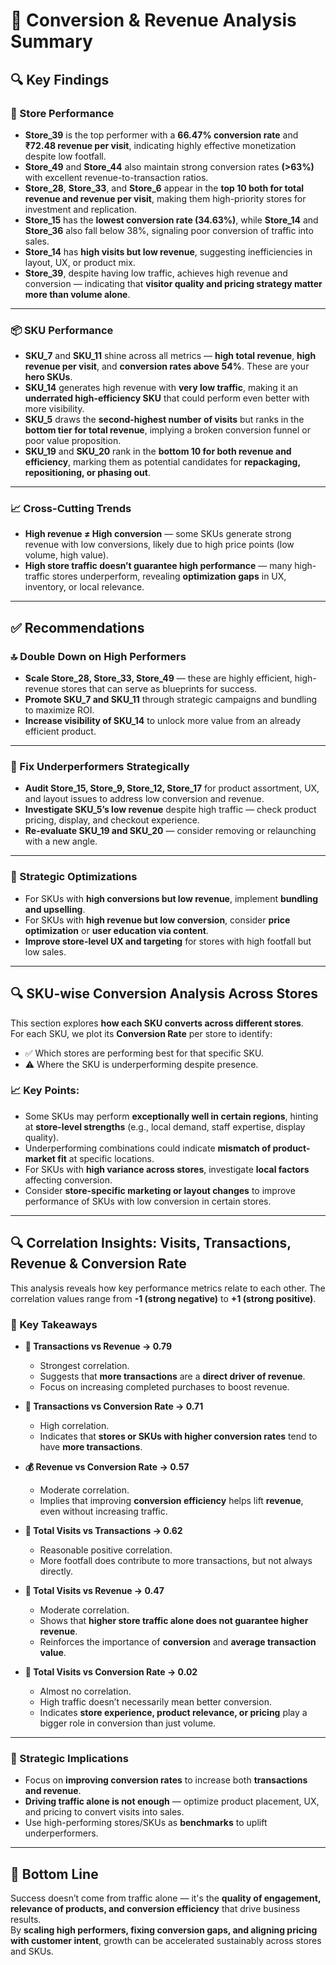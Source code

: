 # 📄 Conversion & Revenue Analysis Summary

## 🔍 Key Findings

### 🏬 Store Performance

- **Store_39** is the top performer with a **66.47% conversion rate** and **₹72.48 revenue per visit**, indicating highly effective monetization despite low footfall.
- **Store_49** and **Store_44** also maintain strong conversion rates **(>63%)** with excellent revenue-to-transaction ratios.
- **Store_28**, **Store_33**, and **Store_6** appear in the **top 10 both for total revenue and revenue per visit**, making them high-priority stores for investment and replication.
- **Store_15** has the **lowest conversion rate (34.63%)**, while **Store_14** and **Store_36** also fall below 38%, signaling poor conversion of traffic into sales.
- **Store_14** has **high visits but low revenue**, suggesting inefficiencies in layout, UX, or product mix.
- **Store_39**, despite having low traffic, achieves high revenue and conversion — indicating that **visitor quality and pricing strategy matter more than volume alone**.

---

### 📦 SKU Performance

- **SKU_7** and **SKU_11** shine across all metrics — **high total revenue**, **high revenue per visit**, and **conversion rates above 54%**. These are your **hero SKUs**.
- **SKU_14** generates high revenue with **very low traffic**, making it an **underrated high-efficiency SKU** that could perform even better with more visibility.
- **SKU_5** draws the **second-highest number of visits** but ranks in the **bottom tier for total revenue**, implying a broken conversion funnel or poor value proposition.
- **SKU_19** and **SKU_20** rank in the **bottom 10 for both revenue and efficiency**, marking them as potential candidates for **repackaging, repositioning, or phasing out**.

---

### 📈 Cross-Cutting Trends

- **High revenue ≠ High conversion** — some SKUs generate strong revenue with low conversions, likely due to high price points (low volume, high value).
- **High store traffic doesn’t guarantee high performance** — many high-traffic stores underperform, revealing **optimization gaps** in UX, inventory, or local relevance.

---

## ✅ Recommendations

### 🔝 Double Down on High Performers

- **Scale Store_28, Store_33, Store_49** — these are highly efficient, high-revenue stores that can serve as blueprints for success.
- **Promote SKU_7 and SKU_11** through strategic campaigns and bundling to maximize ROI.
- **Increase visibility of SKU_14** to unlock more value from an already efficient product.

---

### 🚧 Fix Underperformers Strategically

- **Audit Store_15, Store_9, Store_12, Store_17** for product assortment, UX, and layout issues to address low conversion and revenue.
- **Investigate SKU_5’s low revenue** despite high traffic — check product pricing, display, and checkout experience.
- **Re-evaluate SKU_19 and SKU_20** — consider removing or relaunching with a new angle.

---

### 🎯 Strategic Optimizations

- For SKUs with **high conversions but low revenue**, implement **bundling and upselling**.
- For SKUs with **high revenue but low conversion**, consider **price optimization** or **user education via content**.
- **Improve store-level UX and targeting** for stores with high footfall but low sales.

---

## 🔍 SKU-wise Conversion Analysis Across Stores

This section explores **how each SKU converts across different stores**.  
For each SKU, we plot its **Conversion Rate** per store to identify:

- ✅ Which stores are performing best for that specific SKU.
- ⚠️ Where the SKU is underperforming despite presence.

### 📈 Key Points:

- Some SKUs may perform **exceptionally well in certain regions**, hinting at **store-level strengths** (e.g., local demand, staff expertise, display quality).
- Underperforming combinations could indicate **mismatch of product-market fit** at specific locations.
- For SKUs with **high variance across stores**, investigate **local factors** affecting conversion.
- Consider **store-specific marketing or layout changes** to improve performance of SKUs with low conversion in certain stores.

---

## 🔍 Correlation Insights: Visits, Transactions, Revenue & Conversion Rate

This analysis reveals how key performance metrics relate to each other. The correlation values range from **-1 (strong negative)** to **+1 (strong positive)**.

### 📌 Key Takeaways

- **🛒 Transactions vs Revenue → 0.79**
  - Strongest correlation.
  - Suggests that **more transactions** are a **direct driver of revenue**.
  - Focus on increasing completed purchases to boost revenue.

- **🛒 Transactions vs Conversion Rate → 0.71**
  - High correlation.
  - Indicates that **stores or SKUs with higher conversion rates** tend to have **more transactions**.

- **💰 Revenue vs Conversion Rate → 0.57**
  - Moderate correlation.
  - Implies that improving **conversion efficiency** helps lift **revenue**, even without increasing traffic.

- **👣 Total Visits vs Transactions → 0.62**
  - Reasonable positive correlation.
  - More footfall does contribute to more transactions, but not always directly.

- **👣 Total Visits vs Revenue → 0.47**
  - Moderate correlation.
  - Shows that **higher store traffic alone does not guarantee higher revenue**.
  - Reinforces the importance of **conversion** and **average transaction value**.

- **👣 Total Visits vs Conversion Rate → 0.02**
  - Almost no correlation.
  - High traffic doesn’t necessarily mean better conversion.
  - Indicates **store experience, product relevance, or pricing** play a bigger role in conversion than just volume.

---

### 🎯 Strategic Implications

- Focus on **improving conversion rates** to increase both **transactions and revenue**.
- **Driving traffic alone is not enough** — optimize product placement, UX, and pricing to convert visits into sales.
- Use high-performing stores/SKUs as **benchmarks** to uplift underperformers.

---

## 📌 Bottom Line

Success doesn’t come from traffic alone — it's the **quality of engagement, relevance of products, and conversion efficiency** that drive business results.  
By **scaling high performers, fixing conversion gaps, and aligning pricing with customer intent**, growth can be accelerated sustainably across stores and SKUs.
